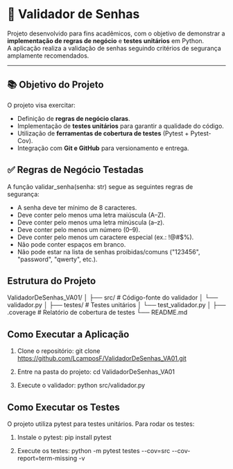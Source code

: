 # 🔑 Validador de Senhas

Projeto desenvolvido para fins acadêmicos, com o objetivo de demonstrar a **implementação de regras de negócio** e **testes unitários** em Python.  
A aplicação realiza a validação de senhas seguindo critérios de segurança amplamente recomendados.

---

## 📚 Objetivo do Projeto

O projeto visa exercitar:

- Definição de **regras de negócio claras**.  
- Implementação de **testes unitários** para garantir a qualidade do código.  
- Utilização de **ferramentas de cobertura de testes** (Pytest + Pytest-Cov).  
- Integração com **Git e GitHub** para versionamento e entrega.


## ✅ Regras de Negócio Testadas

A função validar_senha(senha: str) segue as seguintes regras de segurança:

- A senha deve ter mínimo de 8 caracteres.
- Deve conter pelo menos uma letra maiúscula (A–Z).
- Deve conter pelo menos uma letra minúscula (a–z).
- Deve conter pelo menos um número (0–9).
- Deve conter pelo menos um caractere especial (ex.: !@#$%).
- Não pode conter espaços em branco.
- Não pode estar na lista de senhas proibidas/comuns ("123456", "password", "qwerty", etc.).

## Estrutura do Projeto

ValidadorDeSenhas_VA01/
│
├── src/ # Código-fonte do validador
│ └── validador.py
│
├── testes/ # Testes unitários
│ └── test_validador.py
│
├── .coverage # Relatório de cobertura de testes
└── README.md


## Como Executar a Aplicação

1. Clone o repositório:
git clone https://github.com/LcamposF/ValidadorDeSenhas_VA01.git

2. Entre na pasta do projeto: cd ValidadorDeSenhas_VA01

3. Execute o validador: python src/validador.py


## Como Executar os Testes

O projeto utiliza pytest para testes unitários. Para rodar os testes:

1. Instale o pytest:
pip install pytest

2. Execute os testes:
python -m pytest testes --cov=src --cov-report=term-missing -v

